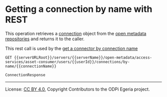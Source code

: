 <!-- SPDX-License-Identifier: CC-BY-4.0 -->
<!-- Copyright Contributors to the ODPi Egeria project. -->

# Getting a connection by name with REST

This operation retrieves a [connection](../../../../../frameworks/open-connector-framework/docs/concepts/connection.md) object
from the [open metadata repositories](../../../../../repository-services/docs/open-metadata-repository.md)
and returns it to the caller.


This rest call is used by the [get a connector by connection name](../../../asset-consumer-client/docs/user/get-connector-by-name-with-java.md)

```
GET {{serverURLRoot}}/servers/{{serverName}}/open-metadata/access-services/asset-consumer/users/{{userId}}/connections/by-name/{{connectionName}}
```

```java
ConnectionResponse 
```

----
License: [CC BY 4.0](https://creativecommons.org/licenses/by/4.0/),
Copyright Contributors to the ODPi Egeria project.